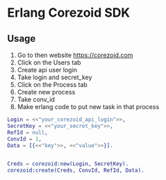 # Erlang Corezoid SDK

## Usage

1. Go to then website https://corezoid.com
2. Click on the Users tab
3. Create api user login
4. Take login and secret_key
5. Click on the Process tab
5. Create new process
6. Take conv_id
7. Make erlang code to put new task in that process

```erlang
Login = <<"your_corezoid_api_login">>,
SecretKey = <<"your_secret_key">>,
RefId = null,
ConvId = 1, 
Data = [{<<"key">>, <<"value">>}].


Creds = corezoid:new(Login, SecretKey).
corezoid:create(Creds, ConvId, RefId, Data).
```


